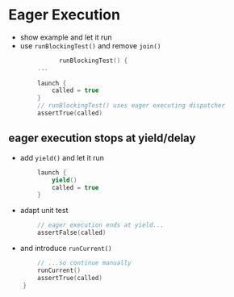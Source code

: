 # Eager Execution

- show example and let it run
- use `runBlockingTest()` and remove `join()` 
```kotlin
              runBlockingTest() {
        ...     
             
        launch {
            called = true
        }
        // runBlockingTest() uses eager executing dispatcher
        assertTrue(called)
```

## eager execution stops at yield/delay
- add `yield()` and let it run
```kotlin
        launch {
            yield()
            called = true
        }
```
- adapt unit test
```kotlin
        // eager execution ends at yield...
        assertFalse(called)
```
- and introduce `runCurrent()`
```kotlin
        // ...so continue manually
        runCurrent()
        assertTrue(called)
    }
```

